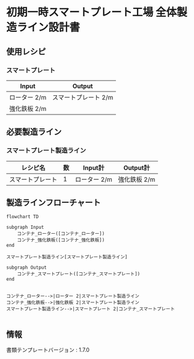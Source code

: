 # 初期一時スマートプレート工場 全体製造ライン設計書

## 使用レシピ
### スマートプレート
|Input|Output|
|---|---|
|ローター 2/m|スマートプレート 2/m|
|強化鉄板 2/m|

## 必要製造ライン
### スマートプレート製造ライン
|レシピ名|数|Input計|Output計|
|---|---|---|---|
|スマートプレート|1|ローター 2/m|強化鉄板 2/m|

## 製造ラインフローチャート
```mermaid
flowchart TD

subgraph Input
    コンテナ_ローター([コンテナ_ローター])
    コンテナ_強化鉄板([コンテナ_強化鉄板])
end

スマートプレート製造ライン[スマートプレート製造ライン]

subgraph Output
    コンテナ_スマートプレート([コンテナ_スマートプレート])
end


コンテナ_ローター-->|ローター 2|スマートプレート製造ライン
コンテナ_強化鉄板-->|強化鉄板 2|スマートプレート製造ライン
スマートプレート製造ライン-->|スマートプレート 2|コンテナ_スマートプレート


```

## 情報
書類テンプレートバージョン : 1.7.0
